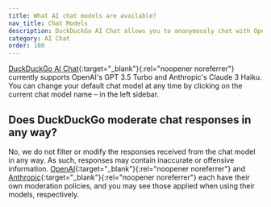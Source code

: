 ```yaml
---
title: What AI chat models are available?
nav_title: Chat Models
description: DuckDuckGo AI Chat allows you to anonymously chat with OpenAI’s GPT 3.5 Turbo and Anthropic’s Claud 3 Haiku.
category: AI Chat
order: 100
---
```


[DuckDuckGo AI Chat](https://duckduckgo.com/aichat){:target="\_blank"}{:rel="noopener noreferrer"} currently supports OpenAI's GPT 3.5 Turbo and Anthropic's Claude 3 Haiku. You can change your default chat model at any time by clicking on the current chat model name – in the left sidebar.

## Does DuckDuckGo moderate chat responses in any way?

No, we do not filter or modify the responses received from the chat model in any way. As such, responses may contain inaccurate or offensive information. [OpenAI](https://openai.com/policies/usage-policies){:target="\_blank"}{:rel="noopener noreferrer"} and [Anthropic](https://docs.anthropic.com/claude/docs/content-moderation){:target="\_blank"}{:rel="noopener noreferrer"} each have their own moderation policies, and you may see those applied when using their models, respectively.

